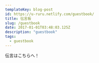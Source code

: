 ```yaml
---
templateKey: blog-post
id: https://u-ruru.netlify.com/guestbook/
title: 伝言板
slug: /guestbook
date: 2017-01-01T03:48:03.125Z
description: "guestbook"
tags:
  - guestbook
---
```


伝言はこちらへ！
